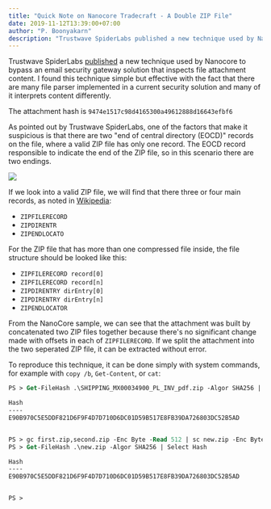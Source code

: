 ```yaml
---
title: "Quick Note on Nanocore Tradecraft - A Double ZIP File"
date: 2019-11-12T13:39:00+07:00
author: "P. Boonyakarn"
description: "Trustwave SpiderLabs published a new technique used by Nanocore to bypass an email security gateway solution that inspects file attachment content. I found this technique simple but effective with the fact that there are many file parser implemented in a current security solution and many of it interprets content differently."
---
```


Trustwave SpiderLabs [published](https://www.trustwave.com/en-us/resources/blogs/spiderlabs-blog/double-loaded-zip-file-delivers-nanocore/) a new technique used by Nanocore to bypass an email security gateway solution that inspects file attachment content. I found this technique simple but effective with the fact that there are many file parser implemented in a current security solution and many of it interprets content differently.

The attachment hash is `9474e1517c98d4165300a49612888d16643efbf6`

As pointed out by Trustwave SpiderLabs, one of the factors that make it suspicious is that there are two "end of central directory (EOCD)" records on the file, where a valid ZIP file has only one record. The EOCD record responsible to indicate the end of the ZIP file, so in this scenario there are two endings.

![](https://1.bp.blogspot.com/--XIrj1H8_-I/XcpQNnJIu8I/AAAAAAAATZE/2k9L59Y3X_cxc7ZNCkWWKGKSMlNSsxtZwCLcBGAsYHQ/s1600/2019-11-12_13-24-22.png)

If we look into a valid ZIP file, we will find that there three or four main records, as noted in [Wikipedia](https://en.wikipedia.org/wiki/Zip_(file_format)#File_headers):

- `ZIPFILERECORD`
- `ZIPDIRENTR`
- `ZIPENDLOCATO`

For the ZIP file that has more than one compressed file inside, the file structure should be looked like this:

- `ZIPFILERECORD record[0]`
- `ZIPFILERECORD record[n]`
- `ZIPDIRENTRY dirEntry[0]`
- `ZIPDIRENTRY dirEntry[n]`
- `ZIPENDLOCATOR`

From the NanoCore sample, we can see that the attachment was built by concatenated two ZIP files together because there's no significant change made with offsets in each of `ZIPFILERECORD`. If we split the attachment into the two seperated ZIP file, it can be extracted without error.

To reproduce this technique, it can be done simply with system commands, for example with `copy /b`, `Get-Content`, or `cat`:

```ps
PS > Get-FileHash .\SHIPPING_MX00034900_PL_INV_pdf.zip -Algor SHA256 | Select Hash

Hash
----
E90B970C5E5DDF821D6F9F4D7D710D6DC01D59B517E8FB39DA726803DC52B5AD


PS > gc first.zip,second.zip -Enc Byte -Read 512 | sc new.zip -Enc Byte
PS > Get-FileHash .\new.zip -Algor SHA256 | Select Hash

Hash
----
E90B970C5E5DDF821D6F9F4D7D710D6DC01D59B517E8FB39DA726803DC52B5AD


PS >
```